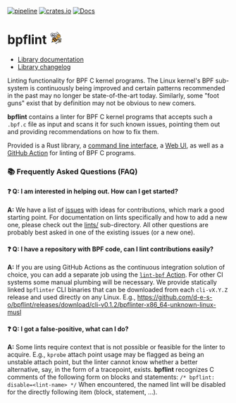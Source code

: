 [![pipeline](https://github.com/d-e-s-o/bpflint/actions/workflows/test.yml/badge.svg?branch=main)](https://github.com/d-e-s-o/bpflint/actions/workflows/test.yml)
[![crates.io](https://img.shields.io/crates/v/bpflint.svg)](https://crates.io/crates/bpflint)
[![Docs](https://docs.rs/bpflint/badge.svg)](https://docs.rs/bpflint)

bpflint <img src="var/logo_small.png" style="height:1em">
=======

- [Library documentation][docs-rs]
- [Library changelog](CHANGELOG.md)

Linting functionality for BPF C kernel programs. The Linux kernel's BPF
sub-system is continuously being improved and certain patterns
recommended in the past may no longer be state-of-the-art today.
Similarly, some "foot guns" exist that by definition may not be obvious
to new comers.

**bpflint** contains a linter for BPF C kernel programs that accepts
such a `.bpf.c` file as input and scans it for such known issues,
pointing them out and providing recommendations on how to fix them.

Provided is a Rust library, a [command line interface](cli/), a [Web
UI][web-ui], as well as a [GitHub Action][gh-action] for linting of BPF
C programs.

### 📚 Frequently Asked Questions (FAQ)

#### ❓ **Q: I am interested in helping out. How can I get started?**
**A:** We have a list of [issues](https://github.com/d-e-s-o/bpflint/issues)
       with ideas for contributions, which mark a good starting point.
       For documentation on lints specifically and how to add a new one,
       please check out the [lints/](lints/) sub-directory. All other
       questions are probably best asked in one of the existing issues
       (or a new one).

#### ❓ **Q: I have a repository with BPF code, can I lint contributions easily?**
**A:** If you are using GitHub Actions as the continuous integration
       solution of choice, you can add a separate job using the
       [`lint-bpf` Action][gh-action].
       For other CI systems some manual plumbing will be necessary. We
       provide statically linked `bpflinter` CLI binaries that can be
       downloaded from each `cli-vX.Y.Z` release and used directly on
       any Linux. E.g.,
       https://github.com/d-e-s-o/bpflint/releases/download/cli-v0.1.2/bpflinter-x86_64-unknown-linux-musl

#### ❓ **Q: I got a false-positive, what can I do?**
**A:** Some lints require context that is not possible or feasible for
       the linter to acquire. E.g., `kprobe` attach point usage may be
       flagged as being an unstable attach point, but the linter cannot
       know whether a better alternative, say, in the form of a
       tracepoint, exists. **bpflint** recognizes C comments of the
       following form on blocks and statements:
       ```
       /* bpflint: disable=<lint-name> */
       ```
       When encountered, the named lint will be disabled for the
       directly following item (block, statement, ...).

[docs-rs]: https://docs.rs/bpflint/latest
[gh-action]: https://github.com/d-e-s-o/lint-bpf
[web-ui]: https://d-e-s-o.github.io/bpflint/
